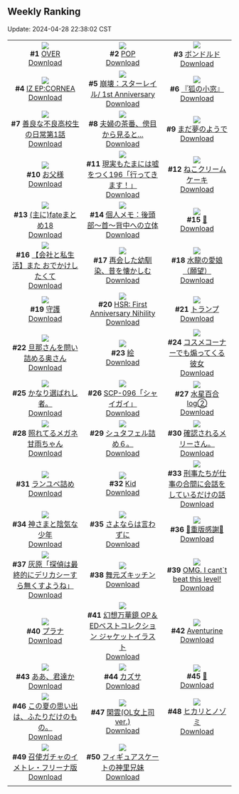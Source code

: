 ## Weekly Ranking
Update: 2024-04-28 22:38:02 CST

|      |      |      |
| :----: | :----: | :----: |
| ![](https://i.pixiv.re/c/240x480/img-master/img/2024/04/22/00/00/06/118050711_p0_master1200.jpg)<br>**#1** [OVER](https://www.pixiv.net/artworks/118050711)<br>[Download](https://i.pixiv.re/img-original/img/2024/04/22/00/00/06/118050711_p0.png) | ![](https://i.pixiv.re/c/240x480/img-master/img/2024/04/21/00/00/14/118016071_p0_master1200.jpg)<br>**#2** [POP](https://www.pixiv.net/artworks/118016071)<br>[Download](https://i.pixiv.re/img-original/img/2024/04/21/00/00/14/118016071_p0.png) | ![](https://i.pixiv.re/c/240x480/img-master/img/2024/04/22/00/00/17/118050780_p0_master1200.jpg)<br>**#3** [ボンドルド](https://www.pixiv.net/artworks/118050780)<br>[Download](https://i.pixiv.re/img-original/img/2024/04/22/00/00/17/118050780_p0.jpg) |
| ![](https://i.pixiv.re/c/240x480/img-master/img/2024/04/22/00/00/33/118050870_p0_master1200.jpg)<br>**#4** [IZ EP:CORNEA](https://www.pixiv.net/artworks/118050870)<br>[Download](https://i.pixiv.re/img-original/img/2024/04/22/00/00/33/118050870_p0.png) | ![](https://i.pixiv.re/c/240x480/img-master/img/2024/04/22/20/07/49/118070711_p0_master1200.jpg)<br>**#5** [崩壊：スターレイル/ 1st Anniversary](https://www.pixiv.net/artworks/118070711)<br>[Download](https://i.pixiv.re/img-original/img/2024/04/22/20/07/49/118070711_p0.png) | ![](https://i.pixiv.re/c/240x480/img-master/img/2024/04/21/00/02/40/118016407_p0_master1200.jpg)<br>**#6** [『狐の小窓』](https://www.pixiv.net/artworks/118016407)<br>[Download](https://i.pixiv.re/img-original/img/2024/04/21/00/02/40/118016407_p0.png) |
| ![](https://i.pixiv.re/c/240x480/img-master/img/2024/04/22/11/36/11/118051040_p0_master1200.jpg)<br>**#7** [善良な不良高校生の日常第1話](https://www.pixiv.net/artworks/118051040)<br>[Download](https://i.pixiv.re/img-original/img/2024/04/22/11/36/11/118051040_p0.jpg) | ![](https://i.pixiv.re/c/240x480/img-master/img/2024/04/22/00/04/22/118051195_p0_master1200.jpg)<br>**#8** [夫婦の茶番、傍目から見ると...](https://www.pixiv.net/artworks/118051195)<br>[Download](https://i.pixiv.re/img-original/img/2024/04/22/00/04/22/118051195_p0.jpg) | ![](https://i.pixiv.re/c/240x480/img-master/img/2024/04/21/00/00/01/118015993_p0_master1200.jpg)<br>**#9** [まだ夢のようで](https://www.pixiv.net/artworks/118015993)<br>[Download](https://i.pixiv.re/img-original/img/2024/04/21/00/00/01/118015993_p0.jpg) |
| ![](https://i.pixiv.re/c/240x480/img-master/img/2024/04/21/00/03/10/118016452_p0_master1200.jpg)<br>**#10** [お父様](https://www.pixiv.net/artworks/118016452)<br>[Download](https://i.pixiv.re/img-original/img/2024/04/21/00/03/10/118016452_p0.jpg) | ![](https://i.pixiv.re/c/240x480/img-master/img/2024/04/21/18/09/47/118037335_p0_master1200.jpg)<br>**#11** [現実もたまには嘘をつく196「行ってきます！」](https://www.pixiv.net/artworks/118037335)<br>[Download](https://i.pixiv.re/img-original/img/2024/04/21/18/09/47/118037335_p0.jpg) | ![](https://i.pixiv.re/c/240x480/img-master/img/2024/04/22/20/30/01/118071321_p0_master1200.jpg)<br>**#12** [ねこクリームケーキ](https://www.pixiv.net/artworks/118071321)<br>[Download](https://i.pixiv.re/img-original/img/2024/04/22/20/30/01/118071321_p0.png) |
| ![](https://i.pixiv.re/c/240x480/img-master/img/2024/04/22/22/57/30/118076213_p0_master1200.jpg)<br>**#13** [(主に)fateまとめ18](https://www.pixiv.net/artworks/118076213)<br>[Download](https://i.pixiv.re/img-original/img/2024/04/22/22/57/30/118076213_p0.jpg) | ![](https://i.pixiv.re/c/240x480/img-master/img/2024/04/23/06/00/11/118084290_p0_master1200.jpg)<br>**#14** [個人メモ：後頭部～首～背中への立体](https://www.pixiv.net/artworks/118084290)<br>[Download](https://i.pixiv.re/img-original/img/2024/04/23/06/00/11/118084290_p0.jpg) | ![](https://i.pixiv.re/c/240x480/img-master/img/2024/04/21/00/00/04/118016004_p0_master1200.jpg)<br>**#15** [🎀](https://www.pixiv.net/artworks/118016004)<br>[Download](https://i.pixiv.re/img-original/img/2024/04/21/00/00/04/118016004_p0.png) |
| ![](https://i.pixiv.re/c/240x480/img-master/img/2024/04/23/12/00/12/118088503_p0_master1200.jpg)<br>**#16** [【会社と私生活】また おでかけしたくて](https://www.pixiv.net/artworks/118088503)<br>[Download](https://i.pixiv.re/img-original/img/2024/04/23/12/00/12/118088503_p0.jpg) | ![](https://i.pixiv.re/c/240x480/img-master/img/2024/04/22/00/03/35/118051159_p0_master1200.jpg)<br>**#17** [再会した幼馴染、昔を懐かしむ](https://www.pixiv.net/artworks/118051159)<br>[Download](https://i.pixiv.re/img-original/img/2024/04/22/00/03/35/118051159_p0.jpg) | ![](https://i.pixiv.re/c/240x480/img-master/img/2024/04/22/21/11/40/118072662_p0_master1200.jpg)<br>**#18** [水龍の愛娘（願望）](https://www.pixiv.net/artworks/118072662)<br>[Download](https://i.pixiv.re/img-original/img/2024/04/22/21/11/40/118072662_p0.png) |
| ![](https://i.pixiv.re/c/240x480/img-master/img/2024/04/23/00/19/37/118079218_p0_master1200.jpg)<br>**#19** [守護](https://www.pixiv.net/artworks/118079218)<br>[Download](https://i.pixiv.re/img-original/img/2024/04/23/00/19/37/118079218_p0.png) | ![](https://i.pixiv.re/c/240x480/img-master/img/2024/04/23/22/01/44/118101086_p0_master1200.jpg)<br>**#20** [HSR: First Anniversary Nihility](https://www.pixiv.net/artworks/118101086)<br>[Download](https://i.pixiv.re/img-original/img/2024/04/23/22/01/44/118101086_p0.jpg) | ![](https://i.pixiv.re/c/240x480/img-master/img/2024/04/22/12/24/27/118062108_p0_master1200.jpg)<br>**#21** [トランプ](https://www.pixiv.net/artworks/118062108)<br>[Download](https://i.pixiv.re/img-original/img/2024/04/22/12/24/27/118062108_p0.png) |
| ![](https://i.pixiv.re/c/240x480/img-master/img/2024/04/21/00/05/47/118016580_p0_master1200.jpg)<br>**#22** [旦那さんを問い詰める奥さん](https://www.pixiv.net/artworks/118016580)<br>[Download](https://i.pixiv.re/img-original/img/2024/04/21/00/05/47/118016580_p0.jpg) | ![](https://i.pixiv.re/c/240x480/img-master/img/2024/04/22/22/22/50/118075060_p0_master1200.jpg)<br>**#23** [絵](https://www.pixiv.net/artworks/118075060)<br>[Download](https://i.pixiv.re/img-original/img/2024/04/22/22/22/50/118075060_p0.png) | ![](https://i.pixiv.re/c/240x480/img-master/img/2024/04/22/17/14/02/118066487_p0_master1200.jpg)<br>**#24** [コスメコーナーでも煽ってくる彼女](https://www.pixiv.net/artworks/118066487)<br>[Download](https://i.pixiv.re/img-original/img/2024/04/22/17/14/02/118066487_p0.jpg) |
| ![](https://i.pixiv.re/c/240x480/img-master/img/2024/04/22/23/16/34/118076823_p0_master1200.jpg)<br>**#25** [かなり選ばれし者。](https://www.pixiv.net/artworks/118076823)<br>[Download](https://i.pixiv.re/img-original/img/2024/04/22/23/16/34/118076823_p0.jpg) | ![](https://i.pixiv.re/c/240x480/img-master/img/2024/04/22/18/10/19/118067684_p0_master1200.jpg)<br>**#26** [SCP-096「シャイガイ」](https://www.pixiv.net/artworks/118067684)<br>[Download](https://i.pixiv.re/img-original/img/2024/04/22/18/10/19/118067684_p0.jpg) | ![](https://i.pixiv.re/c/240x480/img-master/img/2024/04/21/00/20/16/118017085_p0_master1200.jpg)<br>**#27** [水星百合log②](https://www.pixiv.net/artworks/118017085)<br>[Download](https://i.pixiv.re/img-original/img/2024/04/21/00/20/16/118017085_p0.jpg) |
| ![](https://i.pixiv.re/c/240x480/img-master/img/2024/04/22/22/21/23/118075007_p0_master1200.jpg)<br>**#28** [照れてるメガネ甘雨ちゃん](https://www.pixiv.net/artworks/118075007)<br>[Download](https://i.pixiv.re/img-original/img/2024/04/22/22/21/23/118075007_p0.png) | ![](https://i.pixiv.re/c/240x480/img-master/img/2024/04/21/13/48/18/118030911_p0_master1200.jpg)<br>**#29** [シュタフェル詰め６。](https://www.pixiv.net/artworks/118030911)<br>[Download](https://i.pixiv.re/img-original/img/2024/04/21/13/48/18/118030911_p0.png) | ![](https://i.pixiv.re/c/240x480/img-master/img/2024/04/22/08/45/05/118059328_p0_master1200.jpg)<br>**#30** [確認されるメリーさん。](https://www.pixiv.net/artworks/118059328)<br>[Download](https://i.pixiv.re/img-original/img/2024/04/22/08/45/05/118059328_p0.jpg) |
| ![](https://i.pixiv.re/c/240x480/img-master/img/2024/04/22/21/35/42/118073463_p0_master1200.jpg)<br>**#31** [ランユベ詰め](https://www.pixiv.net/artworks/118073463)<br>[Download](https://i.pixiv.re/img-original/img/2024/04/22/21/35/42/118073463_p0.png) | ![](https://i.pixiv.re/c/240x480/img-master/img/2024/04/22/17/36/34/118066943_p0_master1200.jpg)<br>**#32** [Kid](https://www.pixiv.net/artworks/118066943)<br>[Download](https://i.pixiv.re/img-original/img/2024/04/22/17/36/34/118066943_p0.jpg) | ![](https://i.pixiv.re/c/240x480/img-master/img/2024/04/22/00/57/29/118052923_p0_master1200.jpg)<br>**#33** [刑事たちが仕事の合間に会話をしているだけの話](https://www.pixiv.net/artworks/118052923)<br>[Download](https://i.pixiv.re/img-original/img/2024/04/22/00/57/29/118052923_p0.jpg) |
| ![](https://i.pixiv.re/c/240x480/img-master/img/2024/04/21/17/41/01/118036704_p0_master1200.jpg)<br>**#34** [神さまと陰気な少年](https://www.pixiv.net/artworks/118036704)<br>[Download](https://i.pixiv.re/img-original/img/2024/04/21/17/41/01/118036704_p0.jpg) | ![](https://i.pixiv.re/c/240x480/img-master/img/2024/04/21/20/54/12/118042946_p0_master1200.jpg)<br>**#35** [さよならは言わずに](https://www.pixiv.net/artworks/118042946)<br>[Download](https://i.pixiv.re/img-original/img/2024/04/21/20/54/12/118042946_p0.jpg) | ![](https://i.pixiv.re/c/240x480/img-master/img/2024/04/21/01/30/59/118019133_p0_master1200.jpg)<br>**#36** [💜重版感謝💜](https://www.pixiv.net/artworks/118019133)<br>[Download](https://i.pixiv.re/img-original/img/2024/04/21/01/30/59/118019133_p0.jpg) |
| ![](https://i.pixiv.re/c/240x480/img-master/img/2024/04/22/18/10/52/118067700_p0_master1200.jpg)<br>**#37** [灰原「探偵は最終的にデリカシーすら無くすようね」](https://www.pixiv.net/artworks/118067700)<br>[Download](https://i.pixiv.re/img-original/img/2024/04/22/18/10/52/118067700_p0.jpg) | ![](https://i.pixiv.re/c/240x480/img-master/img/2024/04/22/14/45/01/118064156_p0_master1200.jpg)<br>**#38** [舞元ズキッチン](https://www.pixiv.net/artworks/118064156)<br>[Download](https://i.pixiv.re/img-original/img/2024/04/22/14/45/01/118064156_p0.jpg) | ![](https://i.pixiv.re/c/240x480/img-master/img/2024/04/22/01/57/20/118054347_master1200.jpg)<br>**#39** [OMG. I cant`t beat this level!](https://www.pixiv.net/artworks/118054347)<br>[Download](https://www.pixiv.net/artworks/118054347) |
| ![](https://i.pixiv.re/c/240x480/img-master/img/2024/04/22/17/41/17/118067026_p0_master1200.jpg)<br>**#40** [プラナ](https://www.pixiv.net/artworks/118067026)<br>[Download](https://i.pixiv.re/img-original/img/2024/04/22/17/41/17/118067026_p0.png) | ![](https://i.pixiv.re/c/240x480/img-master/img/2024/04/21/09/35/34/118025720_p0_master1200.jpg)<br>**#41** [幻想万華鏡 OP＆EDベストコレクション ジャケットイラスト](https://www.pixiv.net/artworks/118025720)<br>[Download](https://i.pixiv.re/img-original/img/2024/04/21/09/35/34/118025720_p0.jpg) | ![](https://i.pixiv.re/c/240x480/img-master/img/2024/04/22/14/29/11/118063938_p0_master1200.jpg)<br>**#42** [Aventurine](https://www.pixiv.net/artworks/118063938)<br>[Download](https://i.pixiv.re/img-original/img/2024/04/22/14/29/11/118063938_p0.jpg) |
| ![](https://i.pixiv.re/c/240x480/img-master/img/2024/04/23/19/33/00/118096531_p0_master1200.jpg)<br>**#43** [ああ、君達か](https://www.pixiv.net/artworks/118096531)<br>[Download](https://i.pixiv.re/img-original/img/2024/04/23/19/33/00/118096531_p0.png) | ![](https://i.pixiv.re/c/240x480/img-master/img/2024/04/22/00/00/20/118050796_p0_master1200.jpg)<br>**#44** [カズサ](https://www.pixiv.net/artworks/118050796)<br>[Download](https://i.pixiv.re/img-original/img/2024/04/22/00/00/20/118050796_p0.jpg) | ![](https://i.pixiv.re/c/240x480/img-master/img/2024/04/22/00/00/13/118050759_p0_master1200.jpg)<br>**#45** [💌](https://www.pixiv.net/artworks/118050759)<br>[Download](https://i.pixiv.re/img-original/img/2024/04/22/00/00/13/118050759_p0.png) |
| ![](https://i.pixiv.re/c/240x480/img-master/img/2024/04/22/22/41/32/118075724_p0_master1200.jpg)<br>**#46** [この夏の思い出は、ふたりだけのもの。](https://www.pixiv.net/artworks/118075724)<br>[Download](https://i.pixiv.re/img-original/img/2024/04/22/22/41/32/118075724_p0.jpg) | ![](https://i.pixiv.re/c/240x480/img-master/img/2024/04/22/19/00/44/118068954_p0_master1200.jpg)<br>**#47** [閑雲(OL女上司ver.)](https://www.pixiv.net/artworks/118068954)<br>[Download](https://i.pixiv.re/img-original/img/2024/04/22/19/00/44/118068954_p0.png) | ![](https://i.pixiv.re/c/240x480/img-master/img/2024/04/22/10/30/02/118060531_p0_master1200.jpg)<br>**#48** [ヒカリとノゾミ](https://www.pixiv.net/artworks/118060531)<br>[Download](https://i.pixiv.re/img-original/img/2024/04/22/10/30/02/118060531_p0.png) |
| ![](https://i.pixiv.re/c/240x480/img-master/img/2024/04/22/11/19/04/118061146_p0_master1200.jpg)<br>**#49** [召使ガチャのイメトレ・フリーナ版](https://www.pixiv.net/artworks/118061146)<br>[Download](https://i.pixiv.re/img-original/img/2024/04/22/11/19/04/118061146_p0.jpg) | ![](https://i.pixiv.re/c/240x480/img-master/img/2024/04/21/00/32/55/118016065_p0_master1200.jpg)<br>**#50** [フィギュアスケートの神里兄妹](https://www.pixiv.net/artworks/118016065)<br>[Download](https://i.pixiv.re/img-original/img/2024/04/21/00/32/55/118016065_p0.jpg) |
|      |
